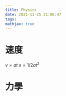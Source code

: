 ```yaml
---
title: Physics
date: 2021-11-25 21:06:47
tags:
mathjax: true
---
```

# 速度
$v=at$
$s=1/2at^2$

# 力學
#
